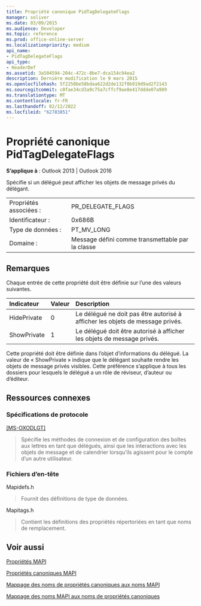 ```yaml
---
title: Propriété canonique PidTagDelegateFlags
manager: soliver
ms.date: 03/09/2015
ms.audience: Developer
ms.topic: reference
ms.prod: office-online-server
ms.localizationpriority: medium
api_name:
- PidTagDelegateFlags
api_type:
- HeaderDef
ms.assetid: 3a504594-204c-472c-8be7-dca154c94ea2
description: Dernière modification le 9 mars 2015
ms.openlocfilehash: 5f2250be58bdaa622d2de132f0b919d9ad2f2143
ms.sourcegitcommit: c0fae34cd3a9c75a7cffcf9ae8e417ddde07a989
ms.translationtype: MT
ms.contentlocale: fr-FR
ms.lasthandoff: 02/12/2022
ms.locfileid: "62783851"
---
```

# <a name="pidtagdelegateflags-canonical-property"></a>Propriété canonique PidTagDelegateFlags

  
  
**S’applique à** : Outlook 2013 | Outlook 2016 
  
Spécifie si un délégué peut afficher les objets de message privés du délégant.
  
|||
|:-----|:-----|
|Propriétés associées :  <br/> |PR_DELEGATE_FLAGS  <br/> |
|Identificateur :  <br/> |0x686B  <br/> |
|Type de données :  <br/> |PT_MV_LONG  <br/> |
|Domaine :  <br/> |Message défini comme transmettable par la classe  <br/> |
   
## <a name="remarks"></a>Remarques

Chaque entrée de cette propriété doit être définie sur l’une des valeurs suivantes.
  
|**Indicateur**|**Valeur**|**Description**|
|:-----|:-----|:-----|
|HidePrivate  <br/> |0  <br/> |Le délégué ne doit pas être autorisé à afficher les objets de message privés. |
|ShowPrivate  <br/> |1  <br/> |Le délégué doit être autorisé à afficher les objets de message privés. |
   
Cette propriété doit être définie dans l’objet d’informations du délégué. La valeur de « ShowPrivate » indique que le délégant souhaite rendre les objets de message privés visibles. Cette préférence s’applique à tous les dossiers pour lesquels le délégué a un rôle de réviseur, d’auteur ou d’éditeur.
  
## <a name="related-resources"></a>Ressources connexes

### <a name="protocol-specifications"></a>Spécifications de protocole

[[MS-OXODLGT]](https://msdn.microsoft.com/library/01a89b11-9c43-4c40-b147-8f6a1ef5a44f%28Office.15%29.aspx)
  
> Spécifie les méthodes de connexion et de configuration des boîtes aux lettres en tant que délégués, ainsi que les interactions avec les objets de message et de calendrier lorsqu’ils agissent pour le compte d’un autre utilisateur.
    
### <a name="header-files"></a>Fichiers d’en-tête

Mapidefs.h
  
> Fournit des définitions de type de données.
    
Mapitags.h
  
> Contient les définitions des propriétés répertoriées en tant que noms de remplacement.
    
## <a name="see-also"></a>Voir aussi



[Propriétés MAPI](mapi-properties.md)
  
[Propriétés canoniques MAPI](mapi-canonical-properties.md)
  
[Mappage des noms de propriétés canoniques aux noms MAPI](mapping-canonical-property-names-to-mapi-names.md)
  
[Mappage des noms MAPI aux noms de propriétés canoniques](mapping-mapi-names-to-canonical-property-names.md)

